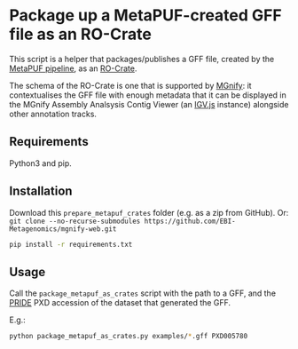 # Package up a MetaPUF-created GFF file as an RO-Crate

This script is a helper that packages/publishes a GFF file, created by the [MetaPUF pipeline](https://github.com/pride-reanalysis/metapuf), as an [RO-Crate](https://www.researchobject.org/ro-crate/).

The schema of the RO-Crate is one that is supported by [MGnify](https://www.ebi.ac.uk/metagenomics): 
it contextualises the GFF file with enough metadata that it can be displayed in the MGnify Assembly Analsysis Contig Viewer (an [IGV.js](https://github.com/igvteam/igv.js/) instance) alongside other annotation tracks.

## Requirements
Python3 and pip.

## Installation
Download this `prepare_metapuf_crates` folder (e.g. as a zip from GitHub).
Or: `git clone --no-recurse-submodules https://github.com/EBI-Metagenomics/mgnify-web.git`

```bash
pip install -r requirements.txt
```

## Usage
Call the `package_metapuf_as_crates` script with the path to a GFF, and the [PRIDE](https://www.ebi.ac.uk/pride/) PXD accession of the dataset that generated the GFF.

E.g.:

```bash
python package_metapuf_as_crates.py examples/*.gff PXD005780
```
